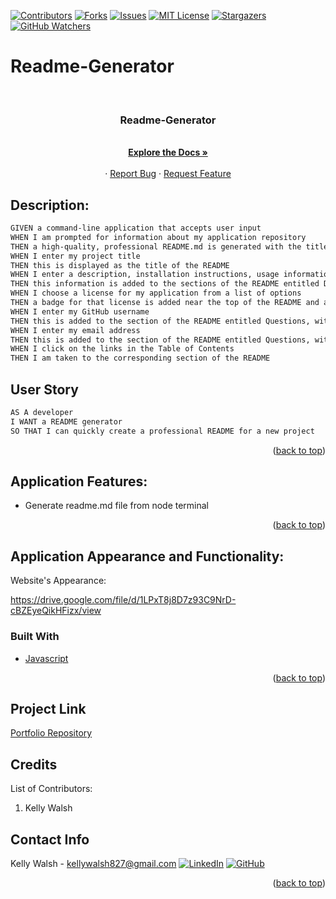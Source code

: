 [![Contributors][contributors-shield]][contributors-url]
[![Forks][forks-shield]][forks-url]
[![Issues][issues-shield]][issues-url]
[![MIT License][license-shield]][license-url]
[![Stargazers][stars-shield]][stars-url]
[![GitHub Watchers][github-watchers]][github-watchers-url]

# Readme-Generator

<!-- PROJECT LOGO -->
<br />
<div align="center">
  <a href="https://kemwalsh.github.io/Readme-Generator/">
  </a>

<h3 align="center">Readme-Generator</h3>

  <p align="center">
    <!-- TEXT -->
    <br />
    <a href="https://github.com/kemwalsh/Readme-Generator"><strong>Explore the Docs »</strong></a>
    <br />
    <br />
    <!-- <a href="https://kemwalsh.github.io/Readme-Generator/">View Demo</a> -->
    ·
    <a href="https://github.com/kemwalsh/Readme-Generator/issues">Report Bug</a>
    ·
    <a href="https://github.com/kemwalsh/Readme-Generator/issues">Request Feature</a>
  </p>
</div>

## Description:

```md
GIVEN a command-line application that accepts user input
WHEN I am prompted for information about my application repository
THEN a high-quality, professional README.md is generated with the title of my project and sections entitled Description, Table of Contents, Installation, Usage, License, Contributing, Tests, and Questions
WHEN I enter my project title
THEN this is displayed as the title of the README
WHEN I enter a description, installation instructions, usage information, contribution guidelines, and test instructions
THEN this information is added to the sections of the README entitled Description, Installation, Usage, Contributing, and Tests
WHEN I choose a license for my application from a list of options
THEN a badge for that license is added near the top of the README and a notice is added to the section of the README entitled License that explains which license the application is covered under
WHEN I enter my GitHub username
THEN this is added to the section of the README entitled Questions, with a link to my GitHub profile
WHEN I enter my email address
THEN this is added to the section of the README entitled Questions, with instructions on how to reach me with additional questions
WHEN I click on the links in the Table of Contents
THEN I am taken to the corresponding section of the README
```

## User Story

```md
AS A developer
I WANT a README generator
SO THAT I can quickly create a professional README for a new project
```

<p align="right">(<a href="#top">back to top</a>)</p>

## Application Features:

- Generate readme.md file from node terminal

<p align="right">(<a href="#top">back to top</a>)</p>

## Application Appearance and Functionality:

Website's Appearance:

https://drive.google.com/file/d/1LPxT8j8D7z93C9NrD-cBZEyeQikHFizx/view
<!-- ![Appearance](Assets/gif/codeybuddy.gif) -->

### Built With

- [Javascript](https://www.javascript.com)

<p align="right">(<a href="#top">back to top</a>)</p>

## Project Link

[Portfolio Repository](https://github.com/kemwalsh/Readme-Generator)

## Credits

List of Contributors:

1. Kelly Walsh

## Contact Info

Kelly Walsh - kellywalsh827@gmail.com [![LinkedIn][linkedin-shield]][linkedin-url-kelly] [![GitHub][github-shield]][github-url-kelly] </br>

<p align="right">(<a href="#top">back to top</a>)</p>

<!-- MARKDOWN LINKS & IMAGES -->
<!-- https://www.markdownguide.org/basic-syntax/#reference-style-links -->

[contributors-shield]: https://img.shields.io/github/contributors/kemwalsh/Readme-Generator.svg?style=for-the-badge
[contributors-url]: https://github.com/kemwalsh/Readme-Generator/graphs/contributors
[forks-shield]: https://img.shields.io/github/forks/kemwalsh/Readme-Generator.svg?style=for-the-badge
[forks-url]: https://github.com/kemwalsh/Readme-Generator/network/members
[stars-shield]: https://img.shields.io/github/stars/kemwalsh/Readme-Generator?style=social
[stars-url]: https://github.com/kemwalsh/Readme-Generator/stargazers
[issues-shield]: https://img.shields.io/github/issues/kemwalsh/Readme-Generator.svg?style=for-the-badge
[issues-url]: https://github.com/kemwalsh/Readme-Generator/issues
[license-shield]: https://img.shields.io/github/license/kemwalsh/Readme-Generator.svg?style=for-the-badge
[license-url]: https://github.com/kemwalsh/Readme-Generator/blob/master/LICENSE.txt
[linkedin-shield]: https://img.shields.io/badge/-LinkedIn-black.svg?style=for-the-badge&logo=linkedin&colorB=555
[linkedin-url-kelly]: https://www.linkedin.com/in/kellywalsh001/
[github-shield]: https://img.shields.io/badge/-Github-blueviolet.svg?style=for-the-badge&logo=Github&colorB=555
[github-url-kelly]: https://github.com/kemwalsh
[github-watchers]: https://img.shields.io/github/watchers/kemwalsh/Readme-Generator?style=social
[github-watchers-url]: https://github.com/kemwalsh/Readme-Generator/watchers
